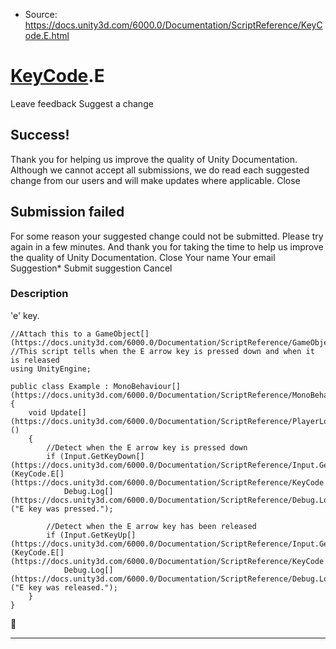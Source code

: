 * Source: https://docs.unity3d.com/6000.0/Documentation/ScriptReference/KeyCode.E.html

#  [KeyCode](https://docs.unity3d.com/6000.0/Documentation/ScriptReference/KeyCode.html).E
Leave feedback
Suggest a change
## Success!
Thank you for helping us improve the quality of Unity Documentation. Although we cannot accept all submissions, we do read each suggested change from our users and will make updates where applicable.
Close
## Submission failed
For some reason your suggested change could not be submitted. Please <a>try again</a> in a few minutes. And thank you for taking the time to help us improve the quality of Unity Documentation.
Close
Your name Your email Suggestion* Submit suggestion
Cancel
### Description
'e' key.
```
//Attach this to a GameObject[](https://docs.unity3d.com/6000.0/Documentation/ScriptReference/GameObject.html)
//This script tells when the E arrow key is pressed down and when it is released
using UnityEngine;  
  
public class Example : MonoBehaviour[](https://docs.unity3d.com/6000.0/Documentation/ScriptReference/MonoBehaviour.html)
{
    void Update[](https://docs.unity3d.com/6000.0/Documentation/ScriptReference/PlayerLoop.Update.html)()
    {
        //Detect when the E arrow key is pressed down
        if (Input.GetKeyDown[](https://docs.unity3d.com/6000.0/Documentation/ScriptReference/Input.GetKeyDown.html)(KeyCode.E[](https://docs.unity3d.com/6000.0/Documentation/ScriptReference/KeyCode.E.html)))
            Debug.Log[](https://docs.unity3d.com/6000.0/Documentation/ScriptReference/Debug.Log.html)("E key was pressed.");  
  
        //Detect when the E arrow key has been released
        if (Input.GetKeyUp[](https://docs.unity3d.com/6000.0/Documentation/ScriptReference/Input.GetKeyUp.html)(KeyCode.E[](https://docs.unity3d.com/6000.0/Documentation/ScriptReference/KeyCode.E.html)))
            Debug.Log[](https://docs.unity3d.com/6000.0/Documentation/ScriptReference/Debug.Log.html)("E key was released.");
    }
}

```

* * *
